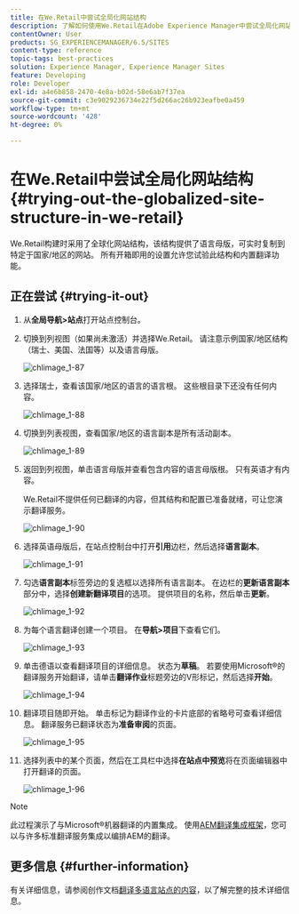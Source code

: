 ```yaml
---
title: 在We.Retail中尝试全局化网站结构
description: 了解如何使用We.Retail在Adobe Experience Manager中尝试全局化网站结构。
contentOwner: User
products: SG_EXPERIENCEMANAGER/6.5/SITES
content-type: reference
topic-tags: best-practices
solution: Experience Manager, Experience Manager Sites
feature: Developing
role: Developer
exl-id: a4e6b858-2470-4e8a-b02d-58e6ab7f37ea
source-git-commit: c3e9029236734e22f5d266ac26b923eafbe0a459
workflow-type: tm+mt
source-wordcount: '428'
ht-degree: 0%

---
```


# 在We.Retail中尝试全局化网站结构{#trying-out-the-globalized-site-structure-in-we-retail}

We.Retail构建时采用了全球化网站结构，该结构提供了语言母版，可实时复制到特定于国家/地区的网站。 所有开箱即用的设置允许您试验此结构和内置翻译功能。

## 正在尝试 {#trying-it-out}

1. 从&#x200B;**全局导航>站点**&#x200B;打开站点控制台。
1. 切换到列视图（如果尚未激活）并选择We.Retail。 请注意示例国家/地区结构（瑞士、美国、法国等）以及语言母版。

   ![chlimage_1-87](assets/chlimage_1-87a.png)

1. 选择瑞士，查看该国家/地区的语言的语言根。 这些根目录下还没有任何内容。

   ![chlimage_1-88](assets/chlimage_1-88a.png)

1. 切换到列表视图，查看国家/地区的语言副本是所有活动副本。

   ![chlimage_1-89](assets/chlimage_1-89a.png)

1. 返回到列视图，单击语言母版并查看包含内容的语言母版根。 只有英语才有内容。

   We.Retail不提供任何已翻译的内容，但其结构和配置已准备就绪，可让您演示翻译服务。

   ![chlimage_1-90](assets/chlimage_1-90a.png)

1. 选择英语母版后，在站点控制台中打开&#x200B;**引用**&#x200B;边栏，然后选择&#x200B;**语言副本**。

   ![chlimage_1-91](assets/chlimage_1-91.png)

1. 勾选&#x200B;**语言副本**&#x200B;标签旁边的复选框以选择所有语言副本。 在边栏的&#x200B;**更新语言副本**&#x200B;部分中，选择&#x200B;**创建新翻译项目**&#x200B;的选项。 提供项目的名称，然后单击&#x200B;**更新**。

   ![chlimage_1-92](assets/chlimage_1-92.png)

1. 为每个语言翻译创建一个项目。 在&#x200B;**导航>项目**&#x200B;下查看它们。

   ![chlimage_1-93](assets/chlimage_1-93.png)

1. 单击德语以查看翻译项目的详细信息。 状态为&#x200B;**草稿**。 若要使用Microsoft®的翻译服务开始翻译，请单击&#x200B;**翻译作业**&#x200B;标题旁边的V形标记，然后选择&#x200B;**开始**。

   ![chlimage_1-94](assets/chlimage_1-94.png)

1. 翻译项目随即开始。 单击标记为翻译作业的卡片底部的省略号可查看详细信息。 翻译服务已翻译状态为&#x200B;**准备审阅**&#x200B;的页面。

   ![chlimage_1-95](assets/chlimage_1-95.png)

1. 选择列表中的某个页面，然后在工具栏中选择&#x200B;**在站点中预览**&#x200B;将在页面编辑器中打开翻译的页面。

   ![chlimage_1-96](assets/chlimage_1-96.png)

>[!NOTE]
>
>此过程演示了与Microsoft®机器翻译的内置集成。 使用[AEM翻译集成框架](/help/sites-administering/translation.md)，您可以与许多标准翻译服务集成以编排AEM的翻译。

## 更多信息 {#further-information}

有关详细信息，请参阅创作文档[翻译多语言站点的内容](/help/sites-administering/translation.md)，以了解完整的技术详细信息。
